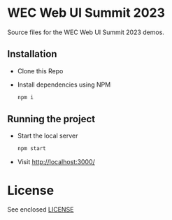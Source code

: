 # WEC Web UI Summit 2023

Source files for the WEC Web UI Summit 2023 demos.

## Installation

-   Clone this Repo
-   Install dependencies using NPM

    ```bash
    npm i
    ```

## Running the project

-   Start the local server

    ```bash
    npm start
    ```

-   Visit [http://localhost:3000/](http://localhost:3000/)

# License

See enclosed [LICENSE](./LICENSE)
